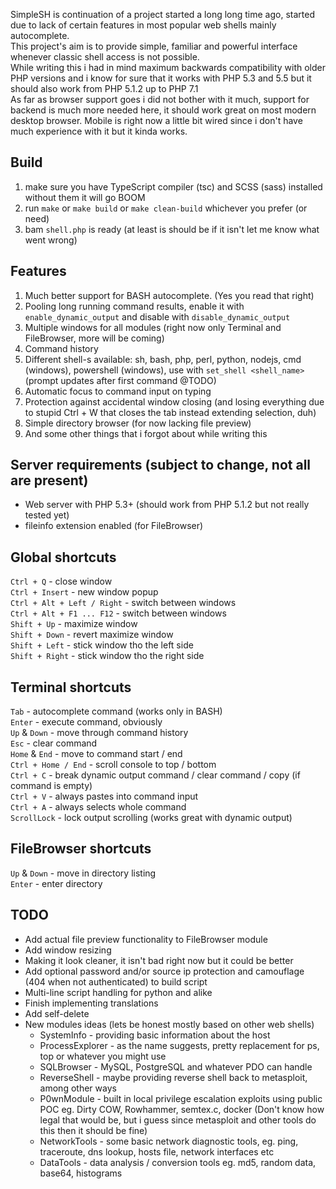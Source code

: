 SimpleSH is continuation of a project started a long long time ago, started due to lack of certain features in most popular web shells mainly autocomplete.  
This project's aim is to provide simple, familiar and powerful interface whenever classic shell access is not possible.  
While writing this i had in mind maximum backwards compatibility with older PHP versions and i know for sure that it works with PHP 5.3 and 5.5 but it should also work from PHP 5.1.2 up to PHP 7.1  
As far as browser support goes i did not bother with it much, support for backend is much more needed here, it should work great on most modern desktop browser. Mobile is right now a little bit wired since i don't have much experience with it but it kinda works.

## Build
1. make sure you have TypeScript compiler (tsc) and SCSS (sass) installed without them it will go BOOM
2. run `make` or `make build` or `make clean-build` whichever you prefer (or need)
3. bam `shell.php` is ready (at least is should be if it isn't let me know what went wrong)

## Features
1. Much better support for BASH autocomplete. (Yes you read that right)
2. Pooling long running command results, enable it with `enable_dynamic_output` and disable with `disable_dynamic_output`
3. Multiple windows for all modules (right now only Terminal and FileBrowser, more will be coming)
4. Command history
5. Different shell-s available: sh, bash, php, perl, python, nodejs, cmd (windows), powershell (windows), use with `set_shell <shell_name>` (prompt updates after first command @TODO)
6. Automatic focus to command input on typing
7. Protection against accidental window closing (and losing everything due to stupid Ctrl + W that closes the tab instead extending selection, duh)
8. Simple directory browser (for now lacking file preview)
9. And some other things that i forgot about while writing this

## Server requirements (subject to change, not all are present)
* Web server with PHP 5.3+ (should work from PHP 5.1.2 but not really tested yet)
* fileinfo extension enabled (for FileBrowser)

## Global shortcuts
`Ctrl + Q` - close window  
`Ctrl + Insert` - new window popup  
`Ctrl + Alt + Left / Right` - switch between windows  
`Ctrl + Alt + F1 ... F12` - switch between windows  
`Shift + Up` - maximize window  
`Shift + Down` - revert maximize window  
`Shift + Left` - stick window tho the left side  
`Shift + Right` - stick window tho the right side  

## Terminal shortcuts
`Tab` - autocomplete command (works only in BASH)  
`Enter` - execute command, obviously  
`Up` & `Down` - move through command history  
`Esc` - clear command  
`Home` & `End` - move to command start / end  
`Ctrl + Home / End` - scroll console to top / bottom  
`Ctrl + C` - break dynamic output command / clear command / copy (if command is empty)  
`Ctrl + V` - always pastes into command input  
`Ctrl + A` - always selects whole command  
`ScrollLock` - lock output scrolling (works great with dynamic output)  

## FileBrowser shortcuts
`Up` & `Down` - move in directory listing  
`Enter` - enter directory  

## TODO
* Add actual file preview functionality to FileBrowser module
* Add window resizing
* Making it look cleaner, it isn't bad right now but it could be better
* Add optional password and/or source ip protection and camouflage (404 when not authenticated) to build script
* Multi-line script handling for python and alike
* Finish implementing translations
* Add self-delete
* New modules ideas (lets be honest mostly based on other web shells)
  * SystemInfo - providing basic information about the host
  * ProcessExplorer - as the name suggests, pretty replacement for ps, top or whatever you might use
  * SQLBrowser - MySQL, PostgreSQL and whatever PDO can handle
  * ReverseShell - maybe providing reverse shell back to metasploit, among other ways
  * P0wnModule - built in local privilege escalation exploits using public POC eg. Dirty COW, Rowhammer, semtex.c, docker (Don't know how legal that would be, but i guess since metasploit and other tools do this then it should be fine)
  * NetworkTools - some basic network diagnostic tools, eg. ping, traceroute, dns lookup, hosts file, network interfaces etc
  * DataTools - data analysis / conversion tools eg. md5, random data, base64, histograms
